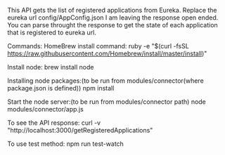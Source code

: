 This API gets the list of registered applications from Eureka. Replace the eureka url config/AppConfig.json
I am leaving the response open ended. You can parse throught the response to get the state of each application that is registered to eureka url.

Commands:
HomeBrew install command:
ruby -e "$(curl -fsSL https://raw.githubusercontent.com/Homebrew/install/master/install)"


Install node:
brew install node

Installing node packages:(to be run from modules/connector(where package.json is defined))
npm install


Start the node server:(to be run from modules/connector path)
node modules/connector/app.js


To see the API response:
curl -v "http://localhost:3000/getRegisteredApplications"

To use test method:
npm run test-watch
